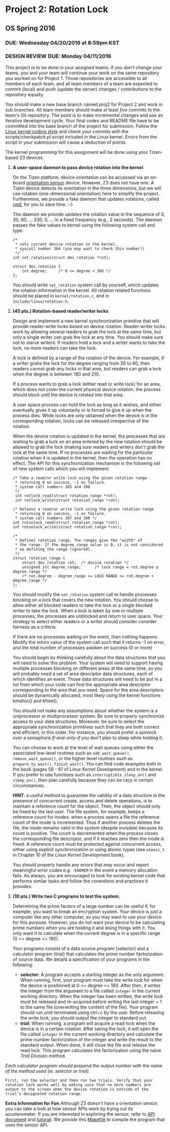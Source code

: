 # Project 2: Rotation Lock

## OS Spring 2016

### DUE: Wednesday 04/20/2016 at 8:59pm KST
### DESIGN REVIEW DUE: Monday 04/11/2016

This project is to be done in your assigned teams. If you don't change your teams, you and your team will continue your work on the same repository you worked on for Project 1. Those repositories are accessible to all members of each team, and all team members of a team are expected to commit (local) and push (update the server) changes / contributions to the repository equally.

You should make a new base branch named _proj2_ for Project 2 and work in sub branches. All team members should make at least _five_ commits to the team's Git repository. The point is to make incremental changes and use an iterative development cycle. Your final codes and README file have to be committed into the base branch of the project for submission. Follow the [Linux kernel coding style](https://www.kernel.org/doc/Documentation/CodingStyle) and check your commits with the scripts/checkpatch.pl script included in the Linux kernel. Errors from the script in your submission will cause a deduction of points.

The kernel programming for this assignment will be done using your Tizen-based Z3 devices.


1.  **A user-space daemon to pass device rotation into the kernel**

    On the Tizen platform, device orientation can be accessed via an on-board [orientation sensor](https://developer.tizen.org/development/guides/native-application/system/sensor?langredirect=1#orientation) device. However, Z3 does not have one. A Tizen device detects its orientation in the three dimensions, but we will use rotation (one-dimensional orientation) here to simplify the project. Furthermore, we provide a fake daemon that updates rotations, called [rotd](https://github.com/swsnu/osspr2016/blob/master/src/proj2/rotd.c), for you to save time. :-)

	

	The daemon we provide updates the rotation value in the sequence of 0, 30, 60, ... 330, 0, ... in a fixed frequency (e.g., 2 seconds).
	The daemon passes the fake values to kernel using the following system call and type.
		
		/*
		 * sets current device rotation in the kernel.
		 * syscall number 384 (you may want to check this number!)
		 */
		int set_rotation(struct dev_rotation *rot);

		struct dev_rotation {
			int degree;		/* 0 <= degree < 360 */
		}; 
	
	You should write `set_rotation` system call by yourself, which updates the rotation information in the kernel.
    All rotation related functions should be placed in `kernel/rotation.c`, and in `include/linux/rotation.h`.

2.  **(45 pts.) Rotation-based reader/writer locks**

    Design and implement a new kernel synchronization primitive that will provide reader-write locks based on device rotation. Reader-writer locks work by allowing several readers to grab the lock at the same time, but only a single writer can grab the lock at any time. You should make sure not to starve writers: If readers hold a lock and a writer wants to take the lock, no more readers can take the lock.

    A lock is defined by a range of the rotation of the device. For example, if a writer grabs the lock for the degree ranging from 30 to 60, then readers cannot grab any locks in that area, but readers can grab a lock when the degree is between 180 and 210.

    If a process wants to grab a lock (either read or write lock) for an area, which does not cover the current physical device rotation, the process should block until the device is rotated into that area.

    A user space process can hold the lock as long as it wishes, and either eventually gives it up voluntarily or is forced to give it up when the process dies. While locks are only obtained when the device is in the corresponding rotation, locks can be released irrespective of the rotation.

    When the device rotation is updated in the kernel, the processes that are waiting to grab a lock on an area entered by the new rotation should be allowed to grab the lock (making sure readers and writers don't grab the lock at the same time. If no processes are waiting for the particular rotation when it is updated in the kernel, then the operation has no effect. The API for this synchronization mechanism is the following set of new system calls which you will implement:

    ```   
    /* Take a read/or write lock using the given rotation range
     * returning 0 on success, -1 on failure.
     * system call numbers 385 and 386
     */
     int rotlock_read(struct rotation_range *rot);
     int rotlock_write(struct rotation_range *rot);

    /* Release a read/or write lock using the given rotation range
     * returning 0 on success, -1 on failure.
     * system call numbers 387 and 388 */
    int rotunlock_read(struct rotation_range *rot);
    int rotunlock_write(struct rotation_range *rot);

    /*
     * Defines rotation range. The ranges give the "width" of
     * the range. If the degree_range value is 0, it is not considered
     * as defining the range (ignored).
     */
    struct rotation_range {
    	struct dev_rotation rot;  /* device rotation */
    	unsigned int degree_range;		/* lock range = rot.degree ± degree_range */
    	/* rot.degree - degree_range <= LOCK RANGE <= rot.degree + degree_range */
    };
    ```

    You should modify the `set_rotation` system call to handle processes blocking on a lock that covers the new rotation. You should choose to allow either all blocked readers to take the lock or a single blocked writer to take the lock. When a lock is taken by one or multiple processes, the processes are unblocked and return to user space. Your strategy to select either readers or a writer should consider consider fairness as a criteria.

    If there are no processes waiting on the event, then nothing happens. Modify the return value of the system call such that it returns -1 on error, and the total number of processes awoken on success (0 or more)

    You should begin by thinking carefully about the data structures that you will need to solve this problem. Your system will need to support having multiple processes blocking on different areas at the same time, so you will probably need a set of area descriptor data structures, each of which identifies an event. Those data structures will need to be put in a list from which your code can find the appropriate area descriptor corresponding to the area that you need. Space for the area descriptors should be dynamically allocated, most likely using the kernel functions kmalloc() and kfree().

    You should not make any assumptions about whether the system is a uniprocessor or multiprocessor system. Be sure to properly synchronize access to your data structures. Moreover, be sure to select the appropriate synchronization primitives such that they are both correct and efficient, in this order. For instance, you should prefer a spinlock over a semaphore _if-and-only-if_ you don't plan to sleep while holding it.

    You can choose to work at the level of wait queues using either the associated low-level routines such as `add_wait_queue()`, `remove_wait_queue()`, or the higher-level routines such as `prepare_to_wait()`, `finish_wait()`. You can find code examples both in the book (pages 58 - 61 of _Linux Kernel Development_) and in the kernel. If you prefer to use functions such as `interruptible_sleep_on()` and `sleep_on()`, then plan carefully because they can be racy in certain circumstances.

    **HINT**: a useful method to guarantee the validity of a data structure in the presence of concurrent create, access and delete operations, is to maintain a reference count for the object. Then, the object should only be freed by the last user. The file system, for example, keeps a reference count for inodes: when a process opens a file the reference count of the inode is incremented. Thus if another process deletes the file, the inode remains valid in the system (despite invisible) because its count is positive. The count is decremented when the process closes the corresponding file descriptor, and if it reaches zero then the inode is freed. A reference count must be protected against concurrent access, either using explicit synchronization or using atomic types (see `atomic_t` in Chapter 10 of the _Linux Kernel Development_ book).

    You should properly handle any errors that may occur and report meaningful error codes e.g. `-ENOMEM` in the event a memory allocation fails. As always, you are encouraged to look for existing kernel code that performs similar tasks and follow the coventions and practices it provides.

5.  **(10 pts.) Write two C programs to test the system.**  

    Determining the prime factors of a large number can be useful if, for example, you want to break an encryption system. Your device is just a computer like any other computer, so you may want to use your device for this purpose. However, you do not want your device to be calculating prime numbers when you are holding it and doing things with it. You only want it to calculate when the current degree is in a specific range (0 <= degree <= 180).

    Your programs consist of a data source program (selector) and a calculator program (trial) that calculates the prime number factorization of source data. We details a specification of your programs in the following:
	*   **selector:** A program accepts a starting integer as the only argument. When running, first, your program must take the write lock for when the device is positioned at 0 <= degree <= 180. After then, it writes the integer from the argument to a file called `integer` in the current working directory. When the integer has been written, the write lock must be released and re-acquired before writing the last integer + 1 to the same file (overwriting the content of the file). Your program should run until terminated using ctrl+c by the user. Before releasing the write lock, you should output the integer to standard out.
    *   **trial:** When running, a program will acquire a read lock when the device is in a certain rotation. After taking the lock, it will open the file called `integer` in the current working directory and calculate the prime number factorization of the integer and write the result to the standard output. When done, it will close the file and release the read lock. This program calculates the factorization using the naive _Trial Division_ method.
 

   _Each calculator program should prepend the output number with the name of the method used (ie. selector or trial)._

    First, run the selector and then run two trials. Verify that your rotation lock works well by making sure that no more numbers are output to the screen when the device rotation is outside of the trial's designated rotation range.


**Extra Information for Fun**
Although Z3 doesn't have a orientation sensor, you can take a look at how sensor APIs work by trying out its accelerometer. If you are interested in exploring the sensor, refer to [API document](https://developer.tizen.org/dev-guide/2.4.0/org.tizen.native.mobile.apireference/group__CAPI__SYSTEM__SENSOR__MODULE.html) and [tutorial](https://developer.tizen.org/development/tutorials/native-application/system/sensor?langredirect=1#retrieve). We provide this [Makefile](https://github.com/swsnu/osspr2016/blob/master/src/proj2/Makefile_sensorapi) to compile the program that uses the sensor API.
